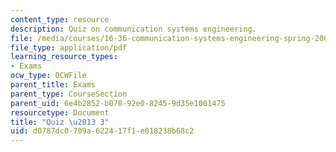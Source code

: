 ```yaml
---
content_type: resource
description: Quiz on communication systems engineering.
file: /media/courses/16-36-communication-systems-engineering-spring-2009/d0787dc0709a622417f1e018238b68c2_MIT16_36s09_quiz03.pdf
file_type: application/pdf
learning_resource_types:
- Exams
ocw_type: OCWFile
parent_title: Exams
parent_type: CourseSection
parent_uid: 6e4b2852-b070-92e0-8245-9d35e1001475
resourcetype: Document
title: "Quiz \u2013 3"
uid: d0787dc0-709a-6224-17f1-e018238b68c2
---
```

